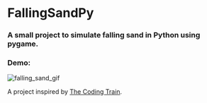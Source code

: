 # FallingSandPy

### A small project to simulate falling sand in Python using pygame.

### Demo:
![falling_sand_gif](https://github.com/user-attachments/assets/d204ac73-17c2-4a3a-afe5-ccdef2ed8cf3)


A project inspired by [The Coding Train](https://www.youtube.com/watch?v=L4u7Zy_b868).
